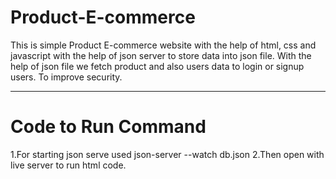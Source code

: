 # Product-E-commerce

This is simple Product E-commerce website with the help of html, css and javascript with the help of json server to store data into json file. With the help of json file we fetch product and also users data to login or signup users. To improve security.

---

# Code to Run Command

1.For starting json serve used
json-server --watch db.json
2.Then open with live server to run html code.
